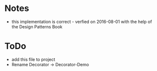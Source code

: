 # Notes
* this implementation is correct - verfied on 2016-08-01 with the help of the Design Patterns Book

# ToDo
* add this file to project
* Rename Decorator -> Decorator-Demo